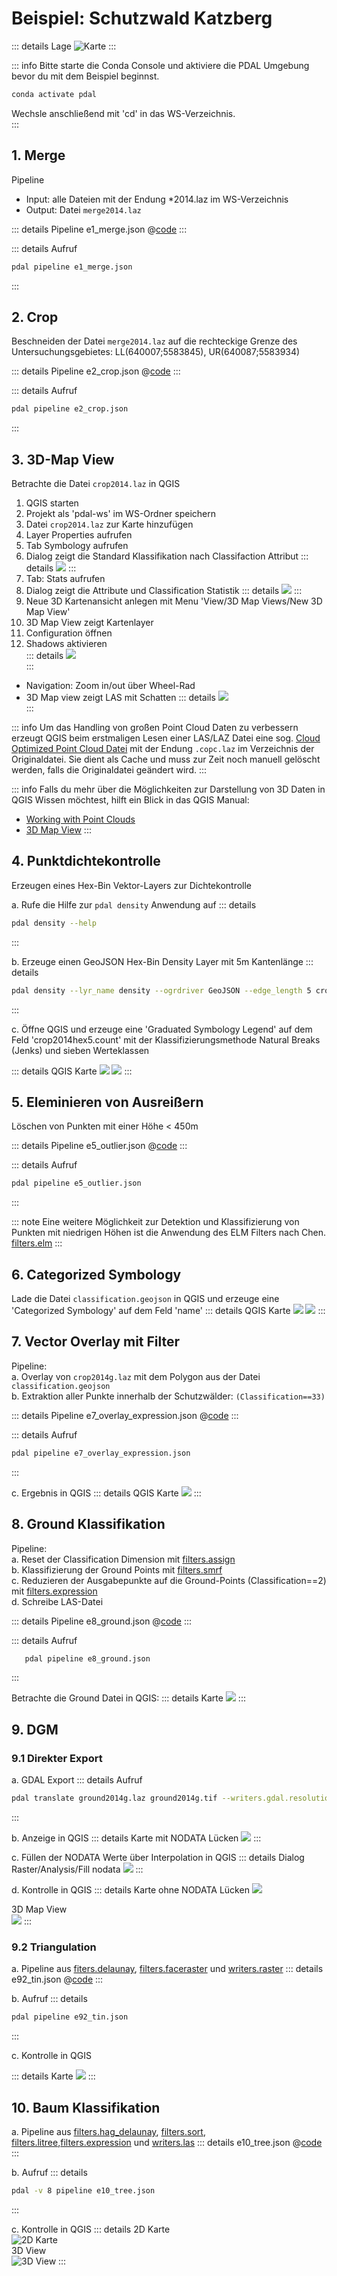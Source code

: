 # Beispiel: Schutzwald Katzberg

::: details Lage
![Karte](./map_overview.png)
:::

::: info
Bitte starte die Conda Console und aktiviere die PDAL Umgebung bevor du mit dem Beispiel beginnst.

```bash
conda activate pdal
```

Wechsle anschließend mit 'cd' in das WS-Verzeichnis.  
:::

## 1. Merge

Pipeline

- Input: alle Dateien mit der Endung \*2014.laz im WS-Verzeichnis
- Output: Datei `merge2014.laz`

::: details Pipeline e1_merge.json
@[code](./e1_merge.json)
:::

::: details Aufruf

```bash
pdal pipeline e1_merge.json
```

:::

## 2. Crop

Beschneiden der Datei `merge2014.laz` auf die rechteckige Grenze des Untersuchungsgebietes: LL(640007;5583845), UR(640087;5583934)

::: details Pipeline e2_crop.json
@[code](./e2_crop.json)
:::

::: details Aufruf

```bash
pdal pipeline e2_crop.json
```

:::

## 3. 3D-Map View

Betrachte die Datei `crop2014.laz` in QGIS

1. QGIS starten
2. Projekt als 'pdal-ws' im WS-Ordner speichern
3. Datei `crop2014.laz` zur Karte hinzufügen
4. Layer Properties aufrufen
5. Tab Symbology aufrufen
6. Dialog zeigt die Standard Klassifikation nach Classifaction Attribut
   ::: details
   ![](./ex3_QGIS-tab-symbology-las.png)
   :::
7. Tab: Stats aufrufen
8. Dialog zeigt die Attribute und Classification Statistik
   ::: details
   ![](./ex3_QGIS-tab-stats-las.png)
   :::
9. Neue 3D Kartenansicht anlegen mit Menu 'View/3D Map Views/New 3D Map View'
10. 3D Map View zeigt Kartenlayer
11. Configuration öffnen
12. Shadows aktivieren  
    ::: details
    ![](./ex3_QGIS-3d-view-show-shadows.png)  
    :::

- Navigation: Zoom in/out über Wheel-Rad
- 3D Map view zeigt LAS mit Schatten
  ::: details
  ![](./ex3_QGIS-3d-view-las.png)  
   :::

::: info
Um das Handling von großen Point Cloud Daten zu verbessern erzeugt QGIS beim erstmaligen Lesen einer LAS/LAZ Datei eine sog. [Cloud Optimized Point Cloud Datei](https://mapscaping.com/cloud-optimized-point-clouds-in-qgis/) mit der Endung `.copc.laz` im Verzeichnis der Originaldatei. Sie dient als Cache und muss zur Zeit noch manuell gelöscht werden, falls die Originaldatei geändert wird.
:::

::: info
Falls du mehr über die Möglichkeiten zur Darstellung von 3D Daten in QGIS Wissen möchtest, hilft ein Blick in das QGIS Manual:

- [Working with Point Clouds](https://docs.qgis.org/3.28/en/docs/user_manual/working_with_point_clouds/point_clouds.html#)
- [3D Map View](https://docs.qgis.org/3.28/en/docs/user_manual/map_views/3d_map_view.html)
  :::

## 4. Punktdichtekontrolle

Erzeugen eines Hex-Bin Vektor-Layers zur Dichtekontrolle

a. Rufe die Hilfe zur `pdal density` Anwendung auf
::: details

```bash
pdal density --help
```

:::

b. Erzeuge einen GeoJSON Hex-Bin Density Layer mit 5m Kantenlänge
::: details

```bash
pdal density --lyr_name density --ogrdriver GeoJSON --edge_length 5 crop2014.laz crop2014hex5.geojson
```

:::

c. Öffne QGIS und erzeuge eine 'Graduated Symbology Legend' auf dem Feld 'crop2014hex5.count' mit der Klassifizierungsmethode Natural Breaks (Jenks) und sieben Werteklassen

::: details QGIS Karte
![](./ex4_QGIS_PointDensityMap_Classification.png)
![](./ex4_QGIS_PointDensityMap.png)
:::

## 5. Eleminieren von Ausreißern

Löschen von Punkten mit einer Höhe < 450m

::: details Pipeline e5_outlier.json
@[code](./e5_outlier.json)
:::

::: details Aufruf

```bash
pdal pipeline e5_outlier.json
```

:::

::: note
Eine weitere Möglichkeit zur Detektion und Klassifizierung von Punkten mit niedrigen Höhen ist die Anwendung des ELM Filters nach Chen.  
 [filters.elm](https://pdal.io/en/latest/stages/filters.elm.html)
:::

## 6. Categorized Symbology

Lade die Datei `classification.geojson` in QGIS und erzeuge eine 'Categorized Symbology' auf dem Feld 'name'
::: details QGIS Karte
![](./ex6_QGIS_Categorized_Legend.png)
![](./ex6_QGIS_Map_and_Table.png)
:::

## 7. Vector Overlay mit Filter

Pipeline:  
 a. Overlay von `crop2014g.laz` mit dem Polygon aus der Datei `classification.geojson`  
 b. Extraktion aller Punkte innerhalb der Schutzwälder: `(Classification==33)`

::: details Pipeline e7_overlay_expression.json
@[code](./e7_overlay_expression.json)
:::

::: details Aufruf

```bash
pdal pipeline e7_overlay_expression.json
```

:::

c. Ergebnis in QGIS
::: details QGIS Karte
![](./ex7_QGIS_Overlay.png)
:::

## 8. Ground Klassifikation

Pipeline:  
a. Reset der Classification Dimension mit [filters.assign](https://pdal.io/en/latest/stages/filters.assign.html)  
b. Klassifizierung der Ground Points mit [filters.smrf](https://pdal.io/en/latest/stages/filters.smrf.html)  
c. Reduzieren der Ausgabepunkte auf die Ground-Points (Classification==2) mit [filters.expression](https://pdal.io/en/latest/stages/filters.smrf.html)  
d. Schreibe LAS-Datei

::: details Pipeline e8_ground.json
@[code](./e8_ground.json)
:::

::: details Aufruf

```bash
   pdal pipeline e8_ground.json
```

:::

Betrachte die Ground Datei in QGIS:
::: details Karte
![](./ex8_QGIS_Ground_Points.png)
:::

## 9. DGM

### 9.1 Direkter Export

a. GDAL Export
::: details Aufruf

```bash
pdal translate ground2014g.laz ground2014g.tif --writers.gdal.resolution=0.5
```

:::

b. Anzeige in QGIS
::: details Karte mit NODATA Lücken
![](./ex9_QGIS_Map1.png)
:::

c. Füllen der NODATA Werte über Interpolation in QGIS
::: details Dialog Raster/Analysis/Fill nodata
![](./ex9_QGIS_Fill_Nodata.png)
:::

d. Kontrolle in QGIS
::: details
Karte ohne NODATA Lücken
![](./ex9_QGIS_Map2.png)

3D Map View  
![](./ex9_QGIS_Map3.png)
:::

### 9.2 Triangulation

a. Pipeline aus [fiters.delaunay](https://pdal.io/en/latest/stages/filters.delaunay.html), [filters.faceraster](https://pdal.io/en/latest/stages/filters.faceraster.html) und [writers.raster](https://pdal.io/en/latest/stages/writers.raster.html)
::: details e92_tin.json
@[code](./e92_tin.json)
:::

b. Aufruf
::: details

```bash
pdal pipeline e92_tin.json
```

:::

c. Kontrolle in QGIS

::: details Karte
![](./ex92_QGIS_Map.png)
:::

## 10. Baum Klassifikation

a. Pipeline aus [filters.hag_delaunay](https://pdal.io/en/latest/stages/filters.hag_delaunay.html), [filters.sort](https://pdal.io/en/latest/stages/filters.sort.html),
[filters.litree](https://pdal.io/en/latest/stages/filters.litree.html),[filters.expression](https://pdal.io/en/latest/stages/filters.expression.html) und [writers.las](https://pdal.io/en/latest/stages/writers.las.html)
::: details e10_tree.json
@[code](./e10_tree.json)
:::

b. Aufruf
::: details
```bash
pdal -v 8 pipeline e10_tree.json
```
:::

c. Kontrolle in QGIS 
::: details 
2D Karte  
![2D Karte](./ex10_QGIS_MapView.png)  
3D View   
![3D View](./ex10_QGIS_3DView.png)
:::


<!-- 
## 11. DOP als RGB Farbwert
Zuweisen von Farbwerten aus einer Raster-Datei
```json
{
  "type": "filters.colorization",
  "raster": "dop2010.tif"
}
```

a. Pipeline aus []()
::: details e11_dop.json
@[code](./e11_dop.json)
:::
b.Aufruf
::: details
```bash
pdal pipeline e11_dop.json
```
::: -->
